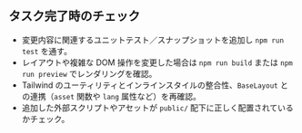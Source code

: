 ## タスク完了時のチェック
- 変更内容に関連するユニットテスト／スナップショットを追加し `npm run test` を通す。
- レイアウトや複雑な DOM 操作を変更した場合は `npm run build` または `npm run preview` でレンダリングを確認。
- Tailwind のユーティリティとインラインスタイルの整合性、`BaseLayout` との連携（`asset` 関数や `lang` 属性など）を再確認。
- 追加した外部スクリプトやアセットが `public/` 配下に正しく配置されているかチェック。